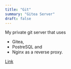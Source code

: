 ```yaml
---
title: "Git"
summary: "Gitea Server"
draft: false
---
```


My private git server that uses
+ Gitea,
+ PostreSQL and
+ Nginx as a reverse proxy.

[Link](https://git.derchef.site)
